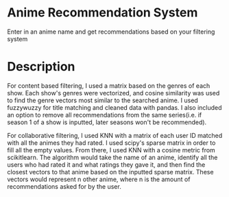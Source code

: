 # Anime Recommendation System
Enter in an anime name and get recommendations based on your filtering system

# Description
For content based filtering, I used a matrix based on the genres of each show. Each show's genres were vectorized, and cosine similarity was used to find the genre vectors most similar to the searched anime. I used fuzzywuzzy for title matching and cleaned data with pandas. I also included an option to remove all recommendations from the same series(i.e. if season 1 of a show is inputted, later seasons won't be recommended).

For collaborative filtering, I used KNN with a matrix of each user ID matched with all the animes they had rated. I used scipy's sparse matrix in order to fill all the empty values. From there, I used KNN with a cosine metric from scikitlearn. The algorithm would take the name of an anime, identify all the users who had rated it and what ratings they gave it, and then find the closest vectors to that anime based on the inputted sparse matrix. These vectors would represent n other anime, where n is the amount of recommendations asked for by the user. 
